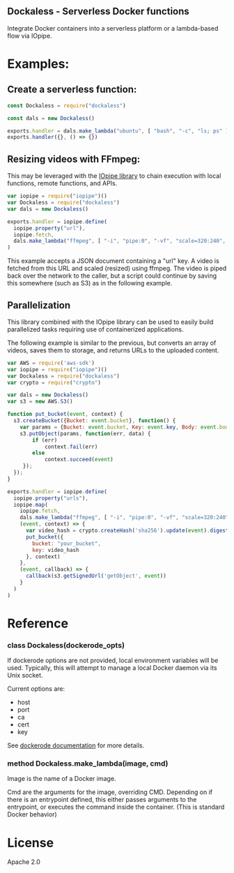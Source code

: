 Dockaless - Serverless Docker functions
---------------------------------------

Integrate Docker containers into a serverless
platform or a lambda-based flow via IOpipe.

# Examples:

## Create a serverless function:

```javascript
const Dockaless = require("dockaless")

const dals = new Dockaless()

exports.handler = dals.make_lambda("ubuntu", [ "bash", "-c", "ls; ps" ])
exports.handler({}, () => {})
```

## Resizing videos with FFmpeg:

This may be leveraged with the [IOpipe library](https://github.com/iopipe/iopipe)
to chain execution with local functions, remote functions,
and APIs.

```javascript
var iopipe = require("iopipe")()
var Dockaless = require("dockaless")
var dals = new Dockaless()

exports.handler = iopipe.define(
  iopipe.property("url"),
  iopipe.fetch,
  dals.make_lambda("ffmpeg", [ "-i", "pipe:0", "-vf", "scale=320:240", "pipe:1"$
)
```

This example accepts a JSON document containing a "url" key. A video is fetched
from this URL and scaled (resized) using ffmpeg. The video is piped back
over the network to the caller, but a script could continue by saving this
somewhere (such as S3) as in the following example.

## Parallelization

This library combined with the IOpipe library can be used to easily
build parallelized tasks requiring use of containerized applications.

The following example is similar to the previous, but converts an
array of videos, saves them to storage, and returns URLs to the uploaded
content.

```javascript
var AWS = require('aws-sdk')
var iopipe = require("iopipe")()
var Dockaless = require("dockaless")
var crypto = require("crypto")

var dals = new Dockaless()
var s3 = new AWS.S3()

function put_bucket(event, context) {
  s3.createBucket({Bucket: event.bucket}, function() {
    var params = {Bucket: event.bucket, Key: event.key, Body: event.body};
    s3.putObject(params, function(err, data) {
        if (err)
            context.fail(err)
        else
            context.succeed(event)
     });
  });
}

exports.handler = iopipe.define(
  iopipe.property("urls"),
  iopipe.map(
    iopipe.fetch,
    dals.make_lambda("ffmpeg", [ "-i", "pipe:0", "-vf", "scale=320:240", "pipe:$
    (event, context) => {
      var video_hash = crypto.createHash('sha256').update(event).digest('hex')
      put_bucket({
        bucket: "your_bucket",
        key: video_hash
      }, context)
    },
    (event, callback) => {
      callback(s3.getSignedUrl('getObject', event))
    }
  )
)
```

# Reference

### class Dockaless(dockerode_opts)

If dockerode options are not provided, local environment variables will be used. Typically, this will attempt to manage a local Docker daemon via its Unix socket.

Current options are:

 * host
 * port
 * ca
 * cert
 * key

See [dockerode documentation](https://github.com/apocas/dockerode) for more details.

### method Dockaless.make_lambda(image, cmd)

Image is the name of a Docker image.

Cmd are the arguments for the image, overriding CMD. Depending on if there is an entrypoint defined, this either passes arguments to the entrypoint, or executes the command inside the container. (This is standard Docker behavior)

# License

Apache 2.0

